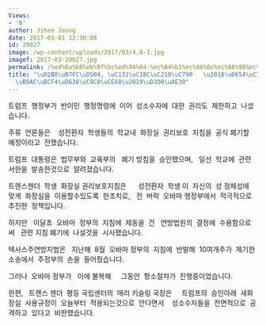 ```yaml
---
Views:
- '6'
author: Jihee Jeong
date: 2017-03-01 12:30:08
id: 29027
image: /wp-content/uploads/2017/03/4.0-1.jpg
imagef: 2017-03-29027.jpg
permalink: /%ed%8a%b8%eb%9f%bc%ed%94%84-%ec%84%b1%ec%86%8c%ec%88%98%ec%9e%90-%ed%99%94%ec%9e%a5%ec%8b%a4%ea%b6%8c%eb%a6%ac%eb%b3%b4%ed%98%b8%ec%a7%80%ec%b9%a8%ed%8f%90%ea%b8%b0/
title: "\uD2B8\uB7FC\uD504, \uC131\uC18C\uC218\uC790   \u2018\uD654\uC7A5\uC2E4\uAD8C\
  \uB9AC\uBCF4\uD638\uC9C0\uCE68\u2019\uD3D0\uAE30"
---
```


트럼프  행정부가  반이민  행정명령에  이어  성소수자에  대한  권리도  제한하고  나섰습니다.

주류  언론들은    성전환자  학생들의  학교내  화장실  권리보호  지침을  공식 폐기할  예정이라고  전했습니다.

트럼프  대통령은  법무부와  교육부의   폐기 방침을  승인했으며,   일선  학교에  관련  서한을  발송한것으로  알려졌습니다.

트렌스젠더  학생  화장실 권리보호지침은      성전환자  학생 이  자신의  성 정체성에  맞게  화장실을  이용할수있도록  한조치로,   전  버락  오바마 행정부에서  적극적으로  추진한  정책입니다.

하지만   이달초  오바마  정부의  지침에  제동을  건   연방법원의  결정에  수용함으로써   관련 지침 폐기에  나설것을  시사했습니다.

텍사스주연방지법은   지난해  8월  오바마 정부의  지침에  반발해  10여개주가  제기한  소송에서  주정부의  손을  들어줬습니다.

그러나  오바마 정부가   이에 불복해     그동안  항소절차가  진행중이었습니다.

한편,   트랜스 젠더  평등 국립센터의  매리 키슬링 국장은     트럼프의  승인아래  새화장실  사용규정이  오늘부터  적용되는것으로  안다면서    성소수자들을  전면적으로  공격하고  있다고  비판했습니다.
